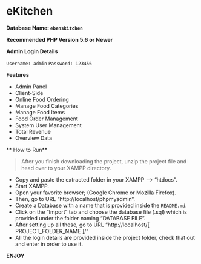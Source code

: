 # eKitchen

**Database Name: `ebenskitchen`**

**Recommended PHP Version 5.6 or Newer**

**Admin Login Details**

`Username: admin`
`Password: 123456`


**Features**

- Admin Panel
- Client-Side
- Online Food Ordering
- Manage Food Categories
- Manage Food Items
- Food Order Management
- System User Management
- Total Revenue
- Overview Data


** How to Run**

> After you finish downloading the project, unzip the project file and head over to your XAMPP directory.
- Copy and paste the extracted folder in your XAMPP  --> “htdocs”.
- Start XAMPP.
- Open your favorite browser; (Google Chrome or Mozilla Firefox).
- Then, go to URL “http://localhost/phpmyadmin“.
- Create a Database with a name that is provided inside the `README.md`.
- Click on the “Import” tab and choose the database file (.sql) which is provided under the folder naming “DATABASE FILE”.
- After setting up all these, go to URL “http://localhost/[ PROJECT_FOLDER_NAME ]/“
- All the login details are provided inside the project folder, check that out and enter in order to use it.


**ENJOY**
